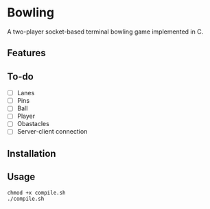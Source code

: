 # Bowling 
A two-player socket-based terminal bowling game implemented in C.

## Features

## To-do
- [ ] Lanes
- [ ] Pins
- [ ] Ball
- [ ] Player
- [ ] Obastacles
- [ ] Server-client connection

## Installation

## Usage
```
chmod +x compile.sh
./compile.sh
```